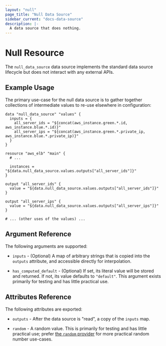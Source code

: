 ```yaml
---
layout: "null"
page_title: "Null Data Source"
sidebar_current: "docs-data-source"
description: |-
  A data source that does nothing.
---
```


# Null Resource

The `null_data_source` data source implements the standard data source
lifecycle but does not interact with any external APIs.

## Example Usage

The primary use-case for the null data source is to gather together
collections of intermediate values to re-use elsewhere in configuration:

```hcl
data "null_data_source" "values" {
  inputs = {
    all_server_ids = "${concat(aws_instance.green.*.id, aws_instance.blue.*.id)}"
    all_server_ips = "${concat(aws_instance.green.*.private_ip, aws_instance.blue.*.private_ip)}"
  }
}

resource "aws_elb" "main" {
  # ...

  instances = "${data.null_data_source.values.outputs["all_server_ids"]}"
}

output "all_server_ids" {
  value = "${data.null_data_source.values.outputs["all_server_ids"]}"
}

output "all_server_ips" {
  value = "${data.null_data_source.values.outputs["all_server_ips"]}"
}

# ... (other uses of the values) ...
```

## Argument Reference

The following arguments are supported:

* `inputs` - (Optional) A map of arbitrary strings that is copied into the
  `outputs` attribute, and accessible directly for interpolation.

* `has_computed_default` - (Optional) If set, its literal value will be
  stored and returned. If not, its value defaults to `"default"`. This
  argument exists primarily for testing and has little practical use.

## Attributes Reference

The following attributes are exported:

* `outputs` - After the data source is "read", a copy of the `inputs` map.

* `random` - A random value. This is primarily for testing and has little
  practical use; prefer
  [the `random` provider](/docs/providers/random/)
  for more practical random number use-cases.
